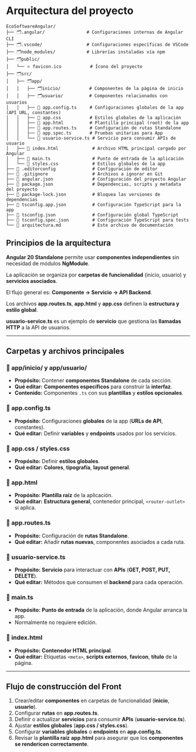 # Arquitectura del proyecto
``` 
EcoSoftwareAngular/
├── 🗂️.angular/                # Configuraciones internas de Angular CLI
├── 🗂️.vscode/                 # Configuraciones específicas de VSCode
├── 🗂️node_modules/            # Librerías instaladas vía npm
├── 🗂️public/                  
│   └── ⭐ favicon.ico           # Ícono del proyecto
├── 🗂️src/
│   ├── 🗂️app/                 
│   │   ├── 🗂️inicio/           # Componentes de la página de inicio
│   │   ├── 🗂️usuario/          # Componentes relacionados con usuarios
│   │   ├── 🔵 app.config.ts     # Configuraciones globales de la app (API URL, constantes)
│   │   ├── 🔵 app.css           # Estilos globales de la aplicación
│   │   ├── 🔵 app.html          # Plantilla principal (root) de la app
│   │   ├── 🔵 app.routes.ts     # Configuración de rutas Standalone
│   │   ├── 🔵 app.spec.ts       # Pruebas unitarias para App
│   │   └── 🔵 usuario-service.ts # Servicio para consumir APIs de usuario
│   ├── 🔵 index.html             # Archivo HTML principal cargado por Angular
│   ├── 🔵 main.ts                # Punto de entrada de la aplicación
│   └── 🔵 styles.css             # Estilos globales de la app
├── 🔵 .editorconfig              # Configuración de editor
├── 🔵 .gitignore                 # Archivos a ignorar en Git
├── 🔵 angular.json               # Configuración del proyecto Angular
├── 🔵 package.json               # Dependencias, scripts y metadata del proyecto
├── 🔵 package-lock.json          # Bloquea las versiones de dependencias
├── 🔵 tsconfig.app.json          # Configuración TypeScript para la app
├── 🔵 tsconfig.json              # Configuración global TypeScript
├── 🔵 tsconfig.spec.json         # Configuración TypeScript para tests
└── 🔵 arquitectura.md            # Este archivo de documentación
 ```  
## Principios de la arquitectura

**Angular 20 Standalone** permite usar **componentes independientes** sin necesidad de módulos **NgModule**.  

La aplicación se organiza por **carpetas de funcionalidad** (inicio, usuario) y **servicios asociados**.  

El flujo general es: **Componente → Servicio → API Backend**.  

Los archivos **app.routes.ts**, **app.html** y **app.css** definen la **estructura y estilo global**.  

**usuario-service.ts** es un ejemplo de **servicio** que gestiona las **llamadas HTTP** a la API de usuarios.  

---

## Carpetas y archivos principales

### 📁 app/inicio/ y app/usuario/

- **Propósito:** Contener **componentes Standalone** de cada sección.  
- **Qué editar:** **Componentes específicos** para construir la **interfaz**.  
- **Contenido:** Componentes `.ts` con sus **plantillas** y **estilos opcionales**.  

### 📄 app.config.ts

- **Propósito:** Configuraciones **globales** de la app (**URLs de API**, constantes).  
- **Qué editar:** Definir **variables** y **endpoints** usados por los servicios.  

### 📄 app.css / styles.css

- **Propósito:** Definir **estilos globales**.  
- **Qué editar:** **Colores**, **tipografía**, **layout general**.  

### 📄 app.html

- **Propósito:** **Plantilla raíz** de la aplicación.  
- **Qué editar:** **Estructura general**, contenedor principal, `<router-outlet>` si aplica.  

### 📄 app.routes.ts

- **Propósito:** Configuración de **rutas Standalone**.  
- **Qué editar:** Añadir **rutas nuevas**, componentes asociados a cada ruta.  

### 📄 usuario-service.ts

- **Propósito:** **Servicio** para interactuar con **APIs** (**GET, POST, PUT, DELETE**).  
- **Qué editar:** Métodos que consumen el **backend** para cada operación.  

### 📄 main.ts

- **Propósito:** **Punto de entrada** de la aplicación, donde Angular arranca la app.  
- Normalmente no requiere edición.  

### 📄 index.html

- **Propósito:** **Contenedor HTML principal**.  
- **Qué editar:** Etiquetas `<meta>`, **scripts externos**, **favicon**, **título** de la página.  

---

## Flujo de construcción del Front

1. Crear/editar **componentes** en carpetas de funcionalidad (**inicio**, **usuario**).  
2. Configurar **rutas** en **app.routes.ts**.  
3. Definir o actualizar **servicios** para consumir **APIs** (**usuario-service.ts**).  
4. Ajustar **estilos globales** (**app.css / styles.css**).  
5. Configurar **variables globales** o **endpoints** en **app.config.ts**.  
6. Revisar la **plantilla raíz** **app.html** para asegurar que los **componentes se rendericen correctamente**.
